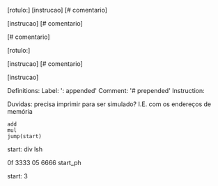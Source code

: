 [rotulo:] [instrucao] [# comentario]

[instrucao] [# comentario]

[# comentario]

[rotulo:]

[instrucao] [# comentario]

[instrucao]




Definitions:
    Label: ': appended'
    Comment: '# prepended'
    Instruction: 


Duvidas:
    precisa imprimir para ser simulado? I.E. com os endereços de memória
    
    



    add
    mul
    jump(start)
start:
    div
    lsh



0f 3333     05 6666
start_ph    

start: 3


